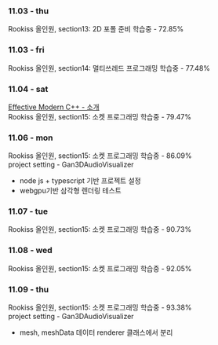 ### 11.03 - thu
Rookiss 올인원, section13: 2D 포폴 준비 학습중 - 72.85%

### 11.03 - fri
Rookiss 올인원, section14: 멀티쓰레드 프로그래밍 학습중 - 77.48%

### 11.04 - sat
[Effective Modern C++ - 소개](https://www.yes24.com/Product/Goods/20288684)<br>
Rookiss 올인원, section15: 소켓 프로그래밍 학습중 - 79.47%

### 11.06 - mon
Rookiss 올인원, section15: 소켓 프로그래밍 학습중 - 86.09%<br>
project setting - Gan3DAudioVisualizer

- node js + typescript 기반 프로젝트 설정
- webgpu기반 삼각형 렌더링 테스트

### 11.07 - tue
Rookiss 올인원, section15: 소켓 프로그래밍 학습중 - 90.73%<br>

### 11.08 - wed
Rookiss 올인원, section15: 소켓 프로그래밍 학습중 - 92.05%<br>

### 11.09 - thu
Rookiss 올인원, section15: 소켓 프로그래밍 학습중 - 93.38%<br>
project setting - Gan3DAudioVisualizer

- mesh, meshData 데이터 renderer 클래스에서 분리